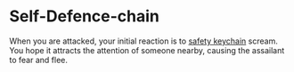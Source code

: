 # Self-Defence-chain
When you are attacked, your initial reaction is to <a href="https://selfdefensekeychainset.com/">safety keychain</a> scream. You hope it attracts the attention of someone nearby, causing the assailant to fear and flee.
